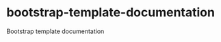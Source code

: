 bootstrap-template-documentation
================================

Bootstrap template documentation
